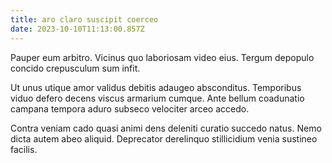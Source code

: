 ```yaml
---
title: aro claro suscipit coerceo
date: 2023-10-10T11:13:00.857Z
---
```


Pauper eum arbitro. Vicinus quo laboriosam video eius. Tergum depopulo concido crepusculum sum infit.

Ut unus utique amor validus debitis adaugeo absconditus. Temporibus viduo defero decens viscus armarium cumque. Ante bellum coadunatio campana tempora aduro subseco velociter arceo accedo.

Contra veniam cado quasi animi dens deleniti curatio succedo natus. Nemo dicta autem abeo aliquid. Deprecator derelinquo stillicidium venia sustineo facilis.